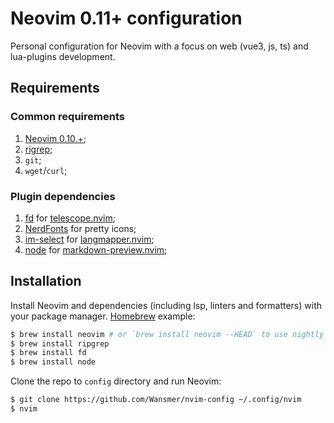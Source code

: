 # Neovim 0.11+ configuration

Personal configuration for Neovim with a focus on web (vue3, js, ts) and lua-plugins development.

## Requirements

### Common requirements

1. [Neovim 0.10.+](https://github.com/neovim/neovim);
2. [rigrep](https://github.com/BurntSushi/ripgrep);
3. `git`;
4. `wget`/`curl`;

### Plugin dependencies

1. [fd](https://github.com/sharkdp/fd) for [telescope.nvim](https://github.com/nvim-telescope/telescope.nvim);
2. [NerdFonts](https://www.nerdfonts.com) for pretty icons;
3. [im-select](https://github.com/daipeihust/im-select) for [langmapper.nvim](https://github.com/Wansmer/langmapper.nvim);
4. [node](https://nodejs.org/en) for [markdown-preview.nvim](https://github.com/iamcco/markdown-preview.nvim);

## Installation

Install Neovim and dependencies (including lsp, linters and formatters) with your package manager.
[Homebrew](https://brew.sh) example:

```bash
$ brew install neovim # or `brew install neovim --HEAD` to use nightly
$ brew install ripgrep
$ brew install fd
$ brew install node
```

Clone the repo to `config` directory and run Neovim:

```bash
$ git clone https://github.com/Wansmer/nvim-config ~/.config/nvim
$ nvim
```
